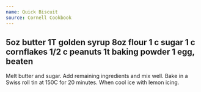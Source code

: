 ```yaml
---
name: Quick Biscuit
source: Cornell Cookbook
---
```

5oz butter
1T golden syrup
8oz flour
1 c sugar
1 c cornflakes
1/2 c peanuts
1t baking powder
1 egg, beaten
---
Melt butter and sugar.  Add remaining ingredients and mix well.  Bake in a Swiss roll tin at 150C for 20 minutes.  When cool ice with lemon icing.

